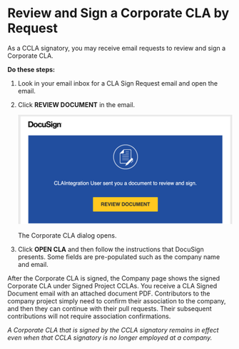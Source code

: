 # Review and Sign a Corporate CLA by Request
As a CCLA signatory, you may receive email requests to review and sign a Corporate CLA.

**Do these steps:**

1. Look in your email inbox for a CLA Sign Request email and open the email.

1. Click **REVIEW DOCUMENT** in the email.

   ![DocuSign](imgs/CLA-DocuSign-Email-Review-Document.png)

   The Corporate CLA dialog opens.

1. Click **OPEN CLA** and then follow the instructions that DocuSign presents. Some fields are pre-populated such as the company name and email.

After the Corporate CLA is signed, the Company page shows the signed Corporate CLA under Signed Project CCLAs. You receive a CLA Signed Document email with an attached document PDF. Contributors to the company project simply need to confirm their association to the company, and then they can continue with their pull requests. Their subsequent contributions will not require association confirmations.

*A Corporate CLA that is signed by the CCLA signatory remains in effect even when that CCLA signatory is no longer employed at a company.*